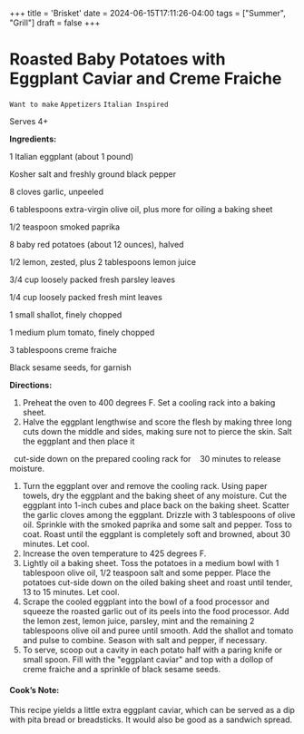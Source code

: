 +++
title = 'Brisket'
date = 2024-06-15T17:11:26-04:00
tags = ["Summer", "Grill"]
draft = false
+++
# Roasted Baby Potatoes with Eggplant Caviar and Creme Fraiche

`Want to make` `Appetizers` `Italian Inspired`

Serves 4+

**Ingredients:**

1 Italian eggplant (about 1 pound)

Kosher salt and freshly ground black pepper 

8 cloves garlic, unpeeled 

6 tablespoons extra-virgin olive oil, plus more for oiling a baking sheet 

1/2 teaspoon smoked paprika 

8 baby red potatoes (about 12 ounces), halved 

1/2 lemon, zested, plus 2 tablespoons lemon juice 

3/4 cup loosely packed fresh parsley leaves 

1/4 cup loosely packed fresh mint leaves 

1 small shallot, finely chopped 

1 medium plum tomato, finely chopped 

3 tablespoons creme fraiche 

Black sesame seeds, for garnish 

**Directions:**

1. Preheat the oven to 400 degrees F. Set a cooling rack into a baking sheet.
2. Halve the eggplant lengthwise and score the flesh by making three long cuts down the middle and sides, making sure not to pierce the skin. Salt the eggplant and then place it

  cut-side down on the prepared cooling rack for    30 minutes to release moisture.

1. Turn the eggplant over and remove the cooling rack. Using paper towels, dry the eggplant and the baking sheet of any moisture. Cut the eggplant into 1-inch cubes and place back on the baking sheet. Scatter the garlic cloves among the eggplant. Drizzle with 3 tablespoons of olive oil. Sprinkle with the smoked paprika and some salt and pepper. Toss to coat. Roast until the eggplant is completely soft and browned, about 30 minutes. Let cool.
2. Increase the oven temperature to 425 degrees F.
3. Lightly oil a baking sheet. Toss the potatoes in a medium bowl with 1 tablespoon olive oil, 1/2 teaspoon salt and some pepper. Place the potatoes cut-side down on the oiled baking sheet and roast until tender, 13 to 15 minutes. Let cool.
4. Scrape the cooled eggplant into the bowl of a food processor and squeeze the roasted garlic out of its peels into the food processor. Add the lemon zest, lemon juice, parsley, mint and the remaining 2 tablespoons olive oil and puree until smooth. Add the shallot and tomato and pulse to combine. Season with salt and pepper, if necessary.
5. To serve, scoop out a cavity in each potato half with a paring knife or small spoon. Fill with the "eggplant caviar" and top with a dollop of creme fraiche and a sprinkle of black sesame seeds.

#### Cook’s Note:

This recipe yields a little extra eggplant caviar, which can be served as a dip with pita bread or breadsticks. It would also be good as a sandwich spread.
